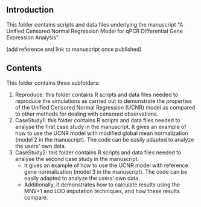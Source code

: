 ## Introduction

This folder contains scripts and data files underlying the manuscript "A Unified Censored Normal Regression Model for qPCR Differential Gene Expression Analysis".

(add reference and link to manuscript once published)

## Contents

This folder contains three subfolders:
1. Reproduce: this folder contains R scripts and data files needed to reproduce the simulations as carried out to demonstrate the properties of the Unified Censored Normal Regression (UCNR) model as compared to other methods for dealing with censored observations.
2. CaseStudy1: this folder contains R scripts and data files needed to analyse the first case study in the manuscript. It gives an example of how to use the UCNR model with modified global mean normalization (model 2 in the manuscript). The code can be easily adapted to analyze the users' own data.
3. CaseStudy2: this folder contains R scripts and data files needed to analyse the second case study in the manuscript.
	+ It gives an example of how to use the UCNR model with reference gene normalization (model 3 in the manuscript). The code can be easily adapted to analyze the users' own data.
	+ Additionally, it demonstrates how to calculate results using the MNV+1 and LOD imputation techniques, and how these results compare.